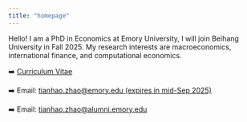 ```yaml
---
title: "homepage"
---
```


Hello! I am a PhD in Economics at Emory University, I will join Beihang University in Fall 2025. My research interests are macroeconomics, international finance, and computational economics.

➡️ [Curriculum Vitae](tianhao-cv.pdf)

➡️ Email: [tianhao.zhao@emory.edu (expires in mid-Sep 2025)](mailto:tianhao.zhao@emory.edu)

➡️ Email: [tianhao.zhao@alumni.emory.edu](mailto:tianhao.zhao@alumni.emory.edu)
